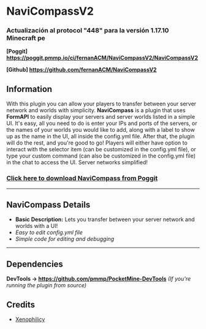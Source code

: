 
# NaviCompassV2
### Actualización al protocol "448" para la versión 1.17.10 Minecraft pe
**[Poggit] https://poggit.pmmp.io/ci/fernanACM/NaviCompassV2/NaviCompassV2**

**[Github] https://github.com/fernanACM/NaviCompassV2**

## Information
With this plugin you can allow your players to transfer between your server network and worlds with simplicity. **NaviCompass** is a plugin that uses **FormAPI** to easily display your servers and server worlds listed in a simple UI. It's easy, all you need to do is enter your IPs and ports of the servers, or the names of your worlds you would like to add, along with a label to show up as the name in the UI, all inside the config.yml file. After that, the plugin will do the rest, and you're good to go! Players will either have option to interact with the selector item (can be customized in the config.yml file), or type your custom command (can also be customized in the config.yml file) in the chat to access the UI. Server networks simplified!

### [Click here to download NaviCompass from Poggit](https://poggit.pmmp.io/r/125862/NaviCompassV2_dev-1.phar)

***

## NaviCompass Details
* **Basic Description:** Lets you transfer between your server network and worlds with a UI!
* *Easy to edit config.yml file*
* *Simple code for editing and debugging*
***

## Dependencies
**DevTools → https://github.com/pmmp/PocketMine-DevTools** *(If you're running the plugin from source)*

## Credits
* [Xenophilicy](https://github.com/Xenophilicy/)

